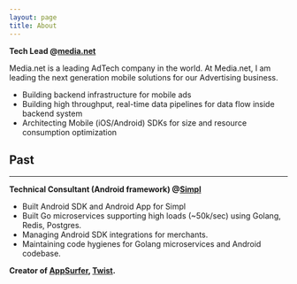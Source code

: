 ```yaml
---
layout: page
title: About
---
```


**Tech Lead @[media.net](https://media.net)**

Media.net is a leading AdTech company in the world. At Media.net, I am leading the next generation mobile solutions for our Advertising business.

- Building backend infrastructure for mobile ads
- Building high throughput, real-time data pipelines for data flow inside backend system
- Architecting Mobile (iOS/Android) SDKs for size and resource consumption optimization

<h2> Past </h2>
<hr>

**Technical Consultant (Android framework) @[Simpl](https://getsimpl.com)**

- Built Android SDK and Android App for Simpl
- Built Go microservices supporting high loads (~50k/sec) using Golang, Redis, Postgres.
- Managing Android SDK integrations for merchants.
- Maintaining code hygienes for Golang microservices and Android codebase.

**Creator of [AppSurfer](http://www.akshaydeo.com/appsurfer/), [Twist](http://www.akshaydeo.com/twist/).**

